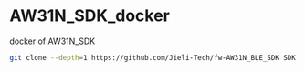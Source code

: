 # AW31N_SDK_docker

docker of AW31N_SDK

```bash
git clone --depth=1 https://github.com/Jieli-Tech/fw-AW31N_BLE_SDK SDK
```
